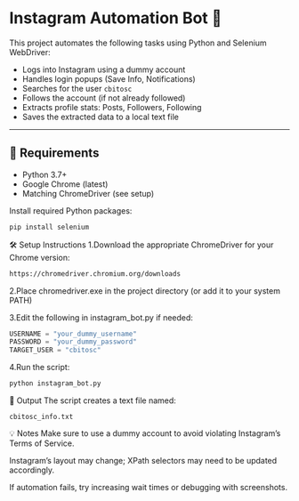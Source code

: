 # Instagram Automation Bot 🤖

This project automates the following tasks using Python and Selenium WebDriver:

- Logs into Instagram using a dummy account  
- Handles login popups (Save Info, Notifications)  
- Searches for the user `cbitosc`  
- Follows the account (if not already followed)  
- Extracts profile stats: Posts, Followers, Following  
- Saves the extracted data to a local text file

---

## 🔧 Requirements

- Python 3.7+
- Google Chrome (latest)
- Matching ChromeDriver (see setup)

Install required Python packages:

```bash
pip install selenium
```
🛠 Setup Instructions
1.Download the appropriate ChromeDriver for your Chrome version:
```bash
https://chromedriver.chromium.org/downloads
```

2.Place chromedriver.exe in the project directory (or add it to your system PATH)

3.Edit the following in instagram_bot.py if needed:
```python
USERNAME = "your_dummy_username"
PASSWORD = "your_dummy_password"
TARGET_USER = "cbitosc"
```
4.Run the script:
```bash
python instagram_bot.py
```

📄 Output
The script creates a text file named:
```
cbitosc_info.txt
```

💡 Notes
Make sure to use a dummy account to avoid violating Instagram’s Terms of Service.

Instagram’s layout may change; XPath selectors may need to be updated accordingly.

If automation fails, try increasing wait times or debugging with screenshots.

